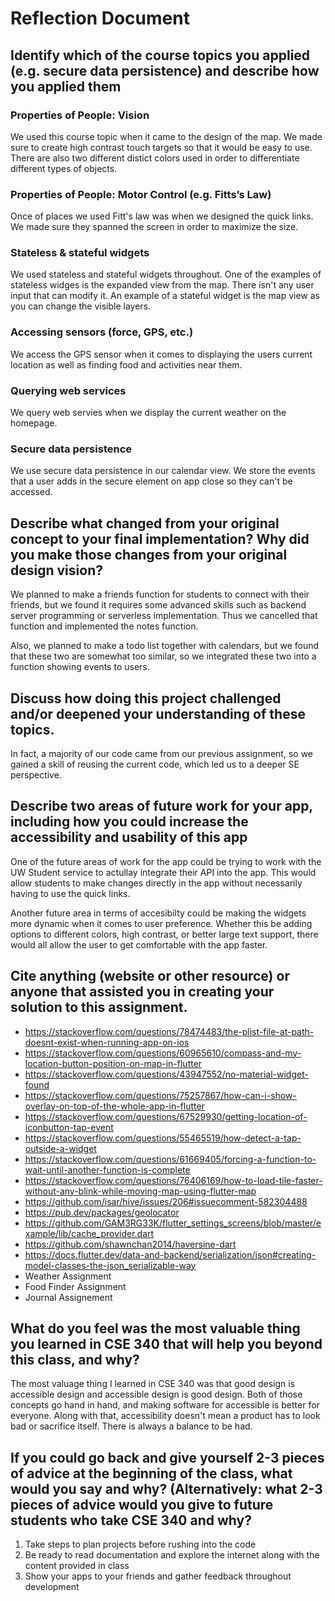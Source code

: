 # Reflection Document

## Identify which of the course topics you applied (e.g. secure data persistence) and describe how you applied them
### Properties of People: Vision

We used this course topic when it came to the design of the map. We made sure to create high contrast touch targets so that it would be easy to use. There are also two different distict colors used in order to differentiate different types of objects.

### Properties of People: Motor Control (e.g. Fitts’s Law)

Once of places we used Fitt's law was when we designed the quick links. We made sure they spanned the screen in order to maximize the size.

### Stateless & stateful widgets

We used stateless and stateful widgets throughout. One of the examples of stateless widges is the expanded view from the map. There isn't any user input that can modify it. An example of a stateful widget is the map view as you can change the visible layers.

### Accessing sensors (force, GPS, etc.)

We access the GPS sensor when it comes to displaying the users current location as well as finding food and activities near them.

### Querying web services

We query web servies when we display the current weather on the homepage. 

### Secure data persistence

We use secure data persistence in our calendar view. We store the events that a user adds in the secure element on app close so they can't be accessed. 

## Describe what changed from your original concept to your final implementation? Why did you make those changes from your original design vision?

We planned to make a friends function for students to connect with their friends, but we found it requires some advanced skills such as backend server programming or serverless implementation. Thus we cancelled that function and implemented the notes function.

Also, we planned to make a todo list together with calendars, but we found that these two are somewhat too similar, so we integrated these two into a function showing events to users.

## Discuss how doing this project challenged and/or deepened your understanding of these topics.

In fact, a majority of our code came from our previous assignment, so we gained a skill of reusing the current code, which led us to a deeper SE perspective.

## Describe two areas of future work for your app, including how you could increase the accessibility and usability of this app

One of the future areas of work for the app could be trying to work with the UW Student service to actullay integrate their API into the app. This would allow students to make changes directly in the app without necessarily having to use the quick links.

Another future area in terms of accesibilty could be making the widgets more dynamic when it comes to user preference. Whether this be adding options to different colors, high contrast, or better large text support, there would all allow the user to get comfortable with the app faster. 

## Cite anything (website or other resource) or anyone that assisted you in creating your solution to this assignment.

- https://stackoverflow.com/questions/78474483/the-plist-file-at-path-doesnt-exist-when-running-app-on-ios
- https://stackoverflow.com/questions/60965610/compass-and-my-location-button-position-on-map-in-flutter
- https://stackoverflow.com/questions/43947552/no-material-widget-found
- https://stackoverflow.com/questions/75257867/how-can-i-show-overlay-on-top-of-the-whole-app-in-flutter
- https://stackoverflow.com/questions/67529930/getting-location-of-iconbutton-tap-event
- https://stackoverflow.com/questions/55465519/how-detect-a-tap-outside-a-widget
- https://stackoverflow.com/questions/61669405/forcing-a-function-to-wait-until-another-function-is-complete
- https://stackoverflow.com/questions/76406169/how-to-load-tile-faster-without-any-blink-while-moving-map-using-flutter-map
- https://github.com/isar/hive/issues/206#issuecomment-582304488
- https://pub.dev/packages/geolocator
- https://github.com/GAM3RG33K/flutter_settings_screens/blob/master/example/lib/cache_provider.dart
- https://github.com/shawnchan2014/haversine-dart
- https://docs.flutter.dev/data-and-backend/serialization/json#creating-model-classes-the-json_serializable-way
- Weather Assignment
- Food Finder Assignment
- Journal Assignement

## What do you feel was the most valuable thing you learned in CSE 340 that will help you beyond this class, and why?

The most valuage thing I learned in CSE 340 was that good design is accessible design and accessible design is good design. Both of those concepts go hand in hand, and making software for accessible is better for everyone. Along with that, accessibility doesn't mean a product has to look bad or sacrifice itself. There is always a balance to be had.

## If you could go back and give yourself 2-3 pieces of advice at the beginning of the class, what would you say and why? (Alternatively: what 2-3 pieces of advice would you give to future students who take CSE 340 and why?

1. Take steps to plan projects before rushing into the code
2. Be ready to read documentation and explore the internet along with the content provided in class
3. Show your apps to your friends and gather feedback throughout development